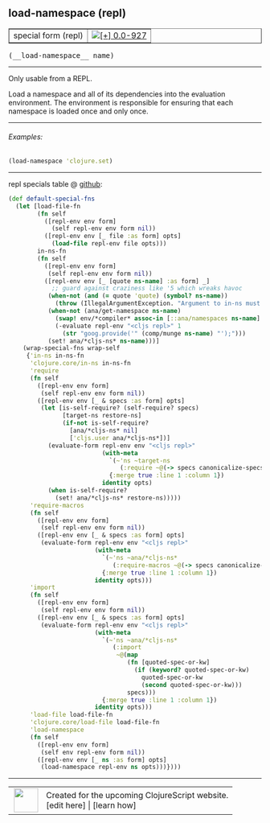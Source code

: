 ## load-namespace (repl)



 <table border="1">
<tr>
<td>special form (repl)</td>
<td><a href="https://github.com/cljsinfo/cljs-api-docs/tree/0.0-927"><img valign="middle" alt="[+] 0.0-927" title="Added in 0.0-927" src="https://img.shields.io/badge/+-0.0--927-lightgrey.svg"></a> </td>
</tr>
</table>


 <samp>
(__load-namespace__ name)<br>
</samp>

---

Only usable from a REPL.

Load a namespace and all of its dependencies into the evaluation environment.
The environment is responsible for ensuring that each namespace is loaded once
and only once.



---

###### Examples:

```clj
(load-namespace 'clojure.set)
```



---





repl specials table @ [github](https://github.com/clojure/clojurescript/blob/r1.7.170/src/main/clojure/cljs/repl.cljc#L641-L717):

```clj
(def default-special-fns
  (let [load-file-fn
        (fn self
          ([repl-env env form]
            (self repl-env env form nil))
          ([repl-env env [_ file :as form] opts]
            (load-file repl-env file opts)))
        in-ns-fn
        (fn self
          ([repl-env env form]
           (self repl-env env form nil))
          ([repl-env env [_ [quote ns-name] :as form] _]
            ;; guard against craziness like '5 which wreaks havoc
           (when-not (and (= quote 'quote) (symbol? ns-name))
             (throw (IllegalArgumentException. "Argument to in-ns must be a symbol.")))
           (when-not (ana/get-namespace ns-name)
             (swap! env/*compiler* assoc-in [::ana/namespaces ns-name] {:name ns-name})
             (-evaluate repl-env "<cljs repl>" 1
               (str "goog.provide('" (comp/munge ns-name) "');")))
           (set! ana/*cljs-ns* ns-name)))]
    (wrap-special-fns wrap-self
     {'in-ns in-ns-fn
      'clojure.core/in-ns in-ns-fn
      'require
      (fn self
        ([repl-env env form]
         (self repl-env env form nil))
        ([repl-env env [_ & specs :as form] opts]
         (let [is-self-require? (self-require? specs)
               [target-ns restore-ns]
               (if-not is-self-require?
                 [ana/*cljs-ns* nil]
                 ['cljs.user ana/*cljs-ns*])]
           (evaluate-form repl-env env "<cljs repl>"
                          (with-meta
                            `(~'ns ~target-ns
                               (:require ~@(-> specs canonicalize-specs decorate-specs)))
                            {:merge true :line 1 :column 1})
                          identity opts)
           (when is-self-require?
             (set! ana/*cljs-ns* restore-ns)))))
      'require-macros
      (fn self
        ([repl-env env form]
         (self repl-env env form nil))
        ([repl-env env [_ & specs :as form] opts]
         (evaluate-form repl-env env "<cljs repl>"
                        (with-meta
                          `(~'ns ~ana/*cljs-ns*
                             (:require-macros ~@(-> specs canonicalize-specs decorate-specs)))
                          {:merge true :line 1 :column 1})
                        identity opts)))
      'import
      (fn self
        ([repl-env env form]
         (self repl-env env form nil))
        ([repl-env env [_ & specs :as form] opts]
         (evaluate-form repl-env env "<cljs repl>"
                        (with-meta
                          `(~'ns ~ana/*cljs-ns*
                             (:import
                              ~@(map
                                 (fn [quoted-spec-or-kw]
                                   (if (keyword? quoted-spec-or-kw)
                                     quoted-spec-or-kw
                                     (second quoted-spec-or-kw)))
                                 specs)))
                          {:merge true :line 1 :column 1})
                        identity opts)))
      'load-file load-file-fn
      'clojure.core/load-file load-file-fn
      'load-namespace
      (fn self
        ([repl-env env form]
         (self env repl-env form nil))
        ([repl-env env [_ ns :as form] opts]
         (load-namespace repl-env ns opts)))})))
```

<!--
Repo - tag - source tree - lines:

 <pre>
clojurescript @ r1.7.170
└── src
    └── main
        └── clojure
            └── cljs
                └── <ins>[repl.cljc:641-717](https://github.com/clojure/clojurescript/blob/r1.7.170/src/main/clojure/cljs/repl.cljc#L641-L717)</ins>
</pre>

-->

---




 <table>
<tr><td>
<img valign="middle" align="right" width="48px" src="http://i.imgur.com/Hi20huC.png">
</td><td>
Created for the upcoming ClojureScript website.<br>
[edit here] | [learn how]
</td></tr></table>

[edit here]:https://github.com/cljsinfo/cljs-api-docs/blob/master/cljsdoc/specialrepl/load-namespace.cljsdoc
[learn how]:https://github.com/cljsinfo/cljs-api-docs/wiki/cljsdoc-files

<!--

This information was too distracting to show to readers, but I'll leave it
commented here since it is helpful to:

- pretty-print the data used to generate this document
- and show how to retrieve that data



The API data for this symbol:

```clj
{:description "Only usable from a REPL.\n\nLoad a namespace and all of its dependencies into the evaluation environment.\nThe environment is responsible for ensuring that each namespace is loaded once\nand only once.",
 :ns "specialrepl",
 :name "load-namespace",
 :signature ["[name]"],
 :history [["+" "0.0-927"]],
 :type "special form (repl)",
 :full-name-encode "specialrepl/load-namespace",
 :source {:code "(def default-special-fns\n  (let [load-file-fn\n        (fn self\n          ([repl-env env form]\n            (self repl-env env form nil))\n          ([repl-env env [_ file :as form] opts]\n            (load-file repl-env file opts)))\n        in-ns-fn\n        (fn self\n          ([repl-env env form]\n           (self repl-env env form nil))\n          ([repl-env env [_ [quote ns-name] :as form] _]\n            ;; guard against craziness like '5 which wreaks havoc\n           (when-not (and (= quote 'quote) (symbol? ns-name))\n             (throw (IllegalArgumentException. \"Argument to in-ns must be a symbol.\")))\n           (when-not (ana/get-namespace ns-name)\n             (swap! env/*compiler* assoc-in [::ana/namespaces ns-name] {:name ns-name})\n             (-evaluate repl-env \"<cljs repl>\" 1\n               (str \"goog.provide('\" (comp/munge ns-name) \"');\")))\n           (set! ana/*cljs-ns* ns-name)))]\n    (wrap-special-fns wrap-self\n     {'in-ns in-ns-fn\n      'clojure.core/in-ns in-ns-fn\n      'require\n      (fn self\n        ([repl-env env form]\n         (self repl-env env form nil))\n        ([repl-env env [_ & specs :as form] opts]\n         (let [is-self-require? (self-require? specs)\n               [target-ns restore-ns]\n               (if-not is-self-require?\n                 [ana/*cljs-ns* nil]\n                 ['cljs.user ana/*cljs-ns*])]\n           (evaluate-form repl-env env \"<cljs repl>\"\n                          (with-meta\n                            `(~'ns ~target-ns\n                               (:require ~@(-> specs canonicalize-specs decorate-specs)))\n                            {:merge true :line 1 :column 1})\n                          identity opts)\n           (when is-self-require?\n             (set! ana/*cljs-ns* restore-ns)))))\n      'require-macros\n      (fn self\n        ([repl-env env form]\n         (self repl-env env form nil))\n        ([repl-env env [_ & specs :as form] opts]\n         (evaluate-form repl-env env \"<cljs repl>\"\n                        (with-meta\n                          `(~'ns ~ana/*cljs-ns*\n                             (:require-macros ~@(-> specs canonicalize-specs decorate-specs)))\n                          {:merge true :line 1 :column 1})\n                        identity opts)))\n      'import\n      (fn self\n        ([repl-env env form]\n         (self repl-env env form nil))\n        ([repl-env env [_ & specs :as form] opts]\n         (evaluate-form repl-env env \"<cljs repl>\"\n                        (with-meta\n                          `(~'ns ~ana/*cljs-ns*\n                             (:import\n                              ~@(map\n                                 (fn [quoted-spec-or-kw]\n                                   (if (keyword? quoted-spec-or-kw)\n                                     quoted-spec-or-kw\n                                     (second quoted-spec-or-kw)))\n                                 specs)))\n                          {:merge true :line 1 :column 1})\n                        identity opts)))\n      'load-file load-file-fn\n      'clojure.core/load-file load-file-fn\n      'load-namespace\n      (fn self\n        ([repl-env env form]\n         (self env repl-env form nil))\n        ([repl-env env [_ ns :as form] opts]\n         (load-namespace repl-env ns opts)))})))",
          :title "repl specials table",
          :repo "clojurescript",
          :tag "r1.7.170",
          :filename "src/main/clojure/cljs/repl.cljc",
          :lines [641 717]},
 :examples [{:id "0b1a1d",
             :content "```clj\n(load-namespace 'clojure.set)\n```"}],
 :full-name "specialrepl/load-namespace"}

```

Retrieve the API data for this symbol:

```clj
;; from Clojure REPL
(require '[clojure.edn :as edn])
(-> (slurp "https://raw.githubusercontent.com/cljsinfo/cljs-api-docs/catalog/cljs-api.edn")
    (edn/read-string)
    (get-in [:symbols "specialrepl/load-namespace"]))
```

-->
